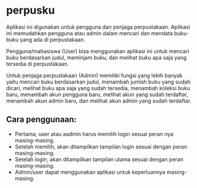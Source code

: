 # perpusku
Aplikasi ini digunakan untuk pengguna dan penjaga perpustakaan. Aplikasi ini memudahkan pengguna atau admin dalam mencari dan mendata buku-buku yang ada di perpustakaan. 

Pengguna/mahasiswa (User) bisa menggunakan aplikasi ini untuk mencari buku berdasarkan judul, meminjam buku, dan melihat buku apa saja yang tersedia di perpustakaan.

Untuk penjaga perpustakaan (Admin) memiliki fungsi yang lebih banyak yaitu mencari buku berdasarkan judul, menambah jumlah buku yang sudah dicari, melihat buku apa saja yang sudah tersedia, menambah koleksi buku baru, menambah akun pengguna baru, melihat akun yang sudah terdaftar, menambah akun admin baru, dan melihat akun admin yang sudah terdaftar. 

## Cara penggunaan:
- Pertama, user atau aadmin harus memilih login sesuai peran nya masing-masing.
- Setelah memilih, akan ditampilkan tampilan login sesuai dengan peran masing-masing.
- Setelah login, akan ditampilkan tampilan utama sesuai dengan peran masing-masing.
- Admin/user dapat menggunakan aplikasi untuk keperluannya masing-masing.
